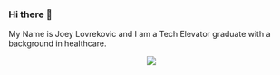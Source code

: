 ### Hi there 👋 
My Name is Joey Lovrekovic and I am a Tech Elevator graduate with a background in healthcare.
<p align="center">
  <a href="https://skillicons.dev">
    <img src="https://skillicons.dev/icons?i=git,kubernetes,docker,c,vim" />
  </a>
</p>

<!--
Hello! My name is Joey Lovrekovic and I am a Java student at Tech Elevator.
-->
